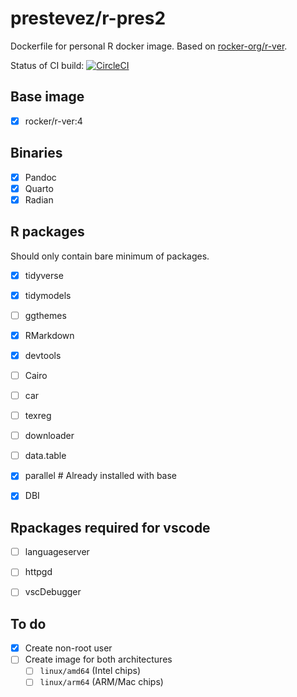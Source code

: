# prestevez/r-pres2

Dockerfile for personal R docker image. Based on [rocker-org/r-ver](https://github.com/rocker-org/rocker-versioned2).

Status of CI build: [![CircleCI](https://dl.circleci.com/status-badge/img/gh/prestevez/r-pres2/tree/main.svg?style=svg)](https://dl.circleci.com/status-badge/redirect/gh/prestevez/r-pres2/tree/main)

## Base image

- [x] rocker/r-ver:4

## Binaries

- [x] Pandoc
- [x] Quarto
- [x] Radian

## R packages

Should only contain bare minimum of packages.

- [x] tidyverse
- [x] tidymodels
- [ ] ggthemes
- [x] RMarkdown
- [x] devtools
- [ ] Cairo
- [ ] car
- [ ] texreg
- [ ] downloader
- [ ] data.table
- [x] parallel # Already installed with base
- [x] DBI


## Rpackages required for vscode
- [ ] languageserver
- [ ] httpgd
- [ ] vscDebugger


## To do

- [x] Create non-root user
- [ ] Create image for both architectures
    - [ ] `linux/amd64` (Intel chips)
    - [ ] `linux/arm64` (ARM/Mac chips)
